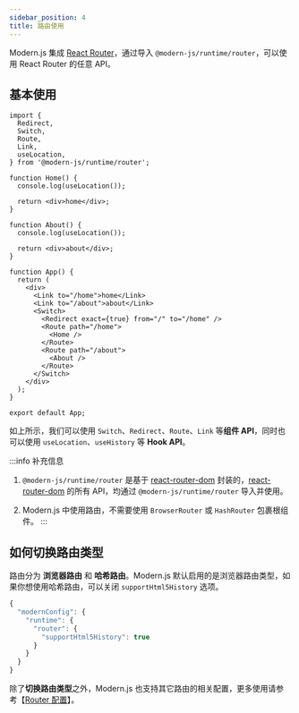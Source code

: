 ```yaml
---
sidebar_position: 4
title: 路由使用
---
```


Modern.js 集成 [React Router](https://reactrouter.com/)，通过导入 `@modern-js/runtime/router`，可以使用 React Router 的任意 API。

## 基本使用

```tsx
import {
  Redirect,
  Switch,
  Route,
  Link,
  useLocation,
} from '@modern-js/runtime/router';

function Home() {
  console.log(useLocation());

  return <div>home</div>;
}

function About() {
  console.log(useLocation());

  return <div>about</div>;
}

function App() {
  return (
    <div>
      <Link to="/home">home</Link>
      <Link to="/about">about</Link>
      <Switch>
        <Redirect exact={true} from="/" to="/home" />
        <Route path="/home">
          <Home />
        </Route>
        <Route path="/about">
          <About />
        </Route>
      </Switch>
    </div>
  );
}

export default App;
```

如上所示，我们可以使用 `Switch`、`Redirect`、`Route`、`Link` 等**组件 API**，同时也可以使用 `useLocation`、`useHistory` 等 **Hook API**。

:::info 补充信息
1. `@modern-js/runtime/router` 是基于 [react-router-dom](https://reactrouter.com/web/guides/start) 封装的，[react-router-dom](https://reactrouter.com/web/guides/start) 的所有 API，均通过 `@modern-js/runtime/router` 导入并使用。

2. Modern.js 中使用路由，不需要使用 `BrowserRouter` 或 `HashRouter` 包裹根组件。
:::


## 如何切换路由类型

路由分为 **浏览器路由** 和 **哈希路由**。Modern.js 默认启用的是浏览器路由类型，如果你想使用哈希路由，可以关闭 `supportHtml5History` 选项。

```js title=package.json
{
  "modernConfig": {
    "runtime": {
      "router": {
        "supportHtml5History": true
      }
    }
  }
}
```

除了**切换路由类型**之外，Modern.js 也支持其它路由的相关配置，更多使用请参考【[Router 配置](/docs/apis/config/runtime/router)】。
